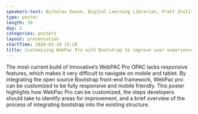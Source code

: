 ```yaml
---
speakers-text: Nicholas Dease, Digital Learning Librarian, Pratt Institute Libraries
type: poster
length: 30
day: 2
categories: posters
layout: presentation
startTime: 2020-03-10 15:20
title: Customizing WebPac Pro with Bootstrap to improve user experience
---
```

The most current build of Innovative’s WebPAC Pro OPAC lacks responsive features, which makes it very difficult to navigate on mobile and tablet. By integrating the open source Bootstrap front-end framework, WebPac pro can be customized to be fully responsive and mobile friendly. This poster highlights how WebPac Pro can be customized, the steps developers should take to identify areas for improvement, and a brief overview of the process of integrating bootstrap into the existing structure.